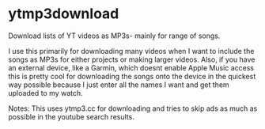 # ytmp3download
Download lists of YT videos as MP3s- mainly for range of songs. 

I use this primarily for downloading many videos when I want to include the songs as MP3s for either projects or making larger videos. Also, if you have an external device, like a Garmin, which doesnt enable Apple Music access this is pretty cool for downloading the songs onto the device in the quickest way possible because I just enter all the names I want and get them uploaded to my watch. 

Notes: This uses ytmp3.cc for downloading and tries to skip ads as much as possible in the youtube search results. 
